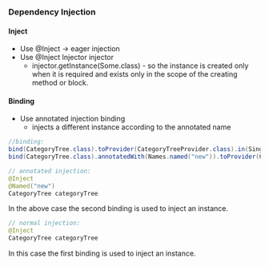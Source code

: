 ### Dependency Injection

#### Inject

* Use @Inject -> eager injection
* Use @Inject Injector injector
  * injector.getInstance(Some.class) - so the instance is created only when it is required and exists only
   in the scope of the creating method or block.   
  
#### Binding

* Use annotated injection binding
  * injects a different instance according to the annotated name

  
```java
//binding:
bind(CategoryTree.class).toProvider(CategoryTreeProvider.class).in(Singleton.class);
bind(CategoryTree.class).annotatedWith(Names.named("new")).toProvider(CategoryTreeInNewProvider.class).in(Singleton.class);
```

```java
// annotated injection:
@Inject
@Named("new")
CategoryTree categoryTree
```
In the above case the second binding is used to inject an instance.

```java
// normal injection:
@Inject
CategoryTree categoryTree
```
In this case the first binding is used to inject an instance.